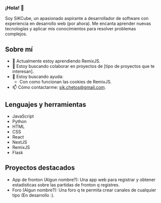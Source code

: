 ### ¡Hola! 👋

Soy SiKCube, un apasionado aspirante a desarrollador de software con experiencia en desarrollo web (por ahora). Me encanta aprender nuevas tecnologías y aplicar mis conocimientos para resolver problemas complejos.

## Sobre mí

- 🌱 Actualmente estoy aprendiendo RemixJS.
- 👯 Estoy buscando colaborar en proyectos de [tipo de proyectos que te interesan].
- 🤔 Estoy buscando ayuda:
  - Con como funcionan las cookies de RemixJS.
- 📫 Cómo contactarme: [sik.chetos@gmail.com](mailto:=sik.chetos@gmail.com).

## Lenguajes y herramientas

- JavaScript
- Python
- HTML
- CSS
- React
- NextJS
- RemixJS
- Flask

## Proyectos destacados

- App de fronton (Algun nombre?): Una app web para registrar y obtener estadisticas sobre las partidas de fronton q registres.
- Foro (Algun nombre?): Una foro q te permita crear canales de cualquier tipo (En desarrollo :).
